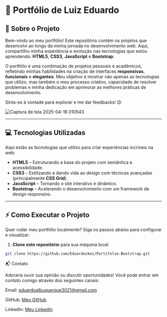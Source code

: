 # 🚀 Portfólio de Luiz Eduardo

## 🌟 Sobre o Projeto

Bem-vindo ao meu portfólio! Este repositório contém os projetos que desenvolvi ao longo da minha jornada no desenvolvimento web. Aqui, compartilho minha experiência e evolução nas tecnologias que estou aprendendo: **HTML5**, **CSS3**, **JavaScript** e **Bootstrap**.

O portfólio é uma combinação de projetos pessoais e acadêmicos, refletindo minhas habilidades na criação de interfaces **responsivas**, **funcionais** e **elegantes**. Meu objetivo é mostrar não apenas as tecnologias que utilizo, mas também o meu processo criativo, capacidade de resolver problemas e minha dedicação em aprimorar as melhores práticas de desenvolvimento.

Sinta-se à vontade para explorar e me dar feedbacks! 😊


![Captura de tela 2025-04-16 010543](https://github.com/user-attachments/assets/a4b47636-502c-4a5f-8b73-6acb57b0d0d7)

---

## 💻 Tecnologias Utilizadas

Aqui estão as tecnologias que utilizo para criar experiências incríveis na web:

- **HTML5** – Estruturando a base do projeto com semântica e acessibilidade.
- **CSS3** – Estilizando e dando vida ao design com técnicas avançadas (principalmente **CSS Grid**).
- **JavaScript** – Tornando o site interativo e dinâmico.
- **Bootstrap** – Acelerando o desenvolvimento com um framework de design responsivo.

---

## ⚡ Como Executar o Projeto

Quer rodar meu portfólio localmente? Siga os passos abaixo para configurar e visualizar:

1. **Clone este repositório** para sua máquina local:

```bash
git clone https://github.com/Eduardoskei/Portifolio-Bootstrap.git

```
📬 Contato

Adoraria ouvir sua opinião ou discutir oportunidades! Você pode entrar em contato comigo através dos seguintes canais:

Email: eduardoalbuquerque3021@gmail.com

GitHub: [Meu GitHub](https://github.com/Eduardoskei)

LinkedIn: [Meu LinkedIn](https://br.linkedin.com/in/eduardo-albuquerque-91b1422a4?trk=people-guest_people_search-card&original_referer=https%3A%2F%2Fwww.google.com%2F)
